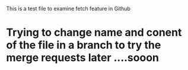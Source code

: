 This is a test file to examine fetch feature in Github

# Trying to change name and conent of the file in a branch to try the merge requests later ....sooon

